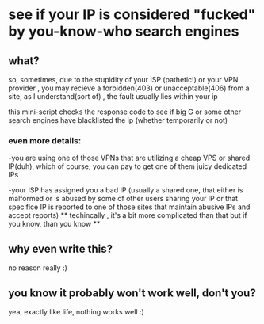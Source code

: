 # see if your IP is considered "fucked" by you-know-who search engines

## what?

so, sometimes, due to the stupidity of your ISP (pathetic!) or your VPN provider , you may recieve a forbidden(403)
or unacceptable(406) from a site, as I understand(sort of) , the fault usually lies within your ip 

this mini-script checks the response code to see if big G or some other search engines have blacklisted the ip (whether temporarily or not)

### even more details:

-you are using one of those VPNs that are utilizing a cheap VPS or shared IP(duh), which of course,
you can pay to get one of them juicy dedicated IPs

-your ISP has assigned you a bad IP (usually a shared one, that either is malformed or is abused by
some of other users sharing your IP or that specifice IP is reported to one of those sites that maintain
abusive IPs and accept reports)
** techincally , it's a bit more complicated than that but if you know, than you know **

## why even write this?

no reason really :)

## you know it probably won't work well, don't you?

yea, exactly like life, nothing works well :)


 
